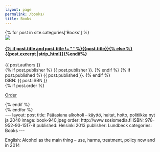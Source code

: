 ```yaml
---
layout: page
permalink: /books/
title: Books
---
```



<div id="books">
  {% for post in site.categories['Books'] %}
  <article class="book">
    <img src="{{ site.baseurl }}/images/{{post.image}}" />
    <div>
      <h4><a href="{{ site.baseurl }}{{ post.url }}">
        {% if post.title and post.title != "" %}{{post.title}}{% else %}{{post.excerpt |strip_html}}{%endif%}
      </a></h4>
      <div>{{ post.authors }}</div>
      <div>
        {% if post.publisher %}
          <span>{{ post.publisher }}.</span>
        {% endif %}
        {% if post.published %}
          <span>{{ post.published }}.</span>
        {% endif %}
      </div>
      <div>ISBN: {{ post.ISBN }}</div>
      {% if post.order %}
        <p><a href="{{ post.order }}">Order</a></p>
      {% endif %}
    </div>
  </article>
  {% endfor %}
</div>
---
layout: post
title: Pääasiana alkoholi – käyttö, haitat, hoito, politiikka nyt ja 2040
image: book-940.jpeg
order: http://www.sosiomedia.fi
ISBN: 978-952-93-1517-8
published: Helsinki 2013
publisher: Lundbeck
categories: Books
---

English:
Alcohol as the main thing – use, harms, treatment, policy now and in 2014

